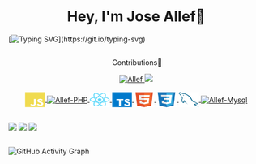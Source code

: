 <h1 align="center">Hey, I'm Jose Allef👋</h1>

[![Typing SVG](https://readme-typing-svg.herokuapp.com?size=40&center=true&vCenter=true&width=1000&height=100&lines=WELCOME+TO+VISIT+MY+PROFILE.)](https://git.io/typing-svg)

##

<!--
**joseallef/joseallef** is a ✨ _special_ ✨ repository because its `README.md` (this file) appears on your GitHub profile.

Here are some ideas to get you started:

- 🔭 I’m currently working on ...
- 🌱 I’m currently learning ...
- 👯 I’m looking to collaborate on ...
- 🤔 I’m looking for help with ...
- 💬 Ask me about ...
- 📫 How to reach me: ...
- 😄 Pronouns: ...
- ⚡ Fun fact: ...
-->
<p align="center">&nbsp;Contributions🌱</></p>
<div align="center">
  <a href="https://github.com/joseallef"/>
  <img height="180em" src="https://github-readme-stats.vercel.app/api?username=joseallef&show_icons=true&locale=en&theme=tokyonight" alt="Allef" />
  <img height="180em" src="https://github-readme-stats.vercel.app/api/top-langs/?username=joseallef&layout=compact&langs_count=7&theme=tokyonight"/>
</div>

<div align="center"><br>
  <img align="center" alt="Allef-Js" height="30" width="40" src="https://raw.githubusercontent.com/devicons/devicon/master/icons/javascript/javascript-plain.svg">
  <img align="center" alt="Allef-PHP" height="30" width="40" src="https://img.shields.io/badge/PHP-777BB4?style=for-the-badge&logo=php&logoColor=white">
  <img align="center" alt="Allef-React" height="30" width="40" src="https://raw.githubusercontent.com/devicons/devicon/master/icons/react/react-original.svg">
  <img align="center" alt="Allef-Ts" height="30" width="40" src="https://raw.githubusercontent.com/devicons/devicon/master/icons/typescript/typescript-plain.svg">
  <img align="center" alt="Allef-HTML" height="30" width="40" src="https://raw.githubusercontent.com/devicons/devicon/master/icons/html5/html5-original.svg">
  <img align="center" alt="Allef-CSS" height="30" width="40" src="https://raw.githubusercontent.com/devicons/devicon/master/icons/css3/css3-original.svg">
  <img align="center" alt="Allef-Mysql" height="30" width="40" src="https://raw.githubusercontent.com/devicons/devicon/master/icons/mysql/mysql-original.svg">
  <img align="center" alt="Allef-Mysql" height="30" width="40" src="https://www.vectorlogo.zone/logos/git-scm/git-scm-icon.svg" alt="git" width="40" height="40"/>
</div>

##

<div>
  <a href="https://www.gmail.com" target="_blank"><img src="https://img.shields.io/badge/Gmail-D14836?style=for-the-badge&logo=gmail&logoColor=white"></a>
  <a href="https://www.linkedin.com/in/jose-allef/" target="_blank"><img src="https://img.shields.io/badge/LinkedIn-0077B5?style=for-the-badge&logo=linkedin&logoColor=white"></a>
  <a href="https://www.instagram.com/jose_allef96/" target="_blank"><img src="https://img.shields.io/badge/Instagram-E4405F?style=for-the-badge&logo=instagram&logoColor=white"></a>
<div>
  
  ##  
 
  ![GitHub Activity Graph](https://activity-graph.herokuapp.com/graph?username=joseallef&bg_color=222222&color=00ffff&line=00ffff&point=ffffff&area=true&hide_border=true)

  
<!--

  inspiration base **https://www.youtube.com/watch?v=TsaLQAetPLU&ab_channel=RafaellaBallerini**

  Emoji: Site = https://dev.to/envoy_/150-badges-for-github-pnk

  Icons https://devicon.dev/


  [![Gmail Badge](https://img.shields.io/badge/-joseallefbs@gmail.com-6633cc?style=flat-square&logo=Gmail&logoColor=white&link=mailto:diego.schell.f@gmail.com)]        (mailto:joseallefbs@gmail.com)

-->
